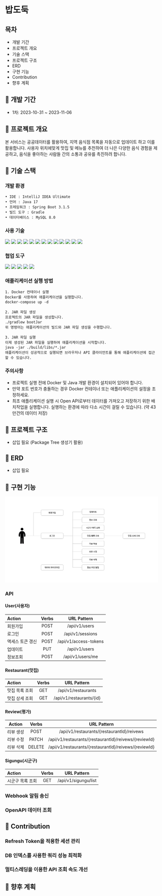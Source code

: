 # 밥도둑

## 목차

- 개발 기간
- 프로젝트 개요
- 기술 스택
- 프로젝트 구조
- ERD
- 구현 기능
- Contribution
- 향후 계획

## 📌 개발 기간

- 1차: 2023-10-31 ~ 2023-11-06

## 📌 프로젝트 개요

본 서비스는 공공데이터를 활용하여, 지역 음식점 목록을 자동으로 업데이트 하고 이를 활용합니다. 사용자 위치에맞게 맛집 및 메뉴를 추천하여 더 나은 다양한 음식 경험을 제공하고,
음식을 좋아하는 사람들 간의 소통과 공유를 촉진하려 합니다.

## 📌 기술 스택

### 개발 환경

```
• IDE : IntelliJ IDEA Ultimate
• 언어 : Java 17
• 프레임워크 : Spring Boot 3.1.5
• 빌드 도구 : Gradle
• 데이터베이스 : MySQL 8.0
```

### 사용 기술

<img src="https://img.shields.io/badge/Java-ED8B00?style=for-the-badge&logo=openjdk&logoColor=white"/></a>
<img src="https://img.shields.io/badge/Gradle-02303A?style=for-the-badge&logo=gradle&logoColor=white"/></a>
<img src="https://img.shields.io/badge/Spring Boot 3.1.5-6DB33F?style=for-the-badge&logo=spring&logoColor=white"/></a>
<img src="https://img.shields.io/badge/Spring Security-6DB33F?style=for-the-badge&logo=spring-security&logoColor=white"/></a>
<img src="https://img.shields.io/badge/JWT-000000?style=for-the-badge&logo=json-web-tokens&logoColor=white"/></a>
<img src="https://img.shields.io/badge/Spring Data JPA-gray?style=for-the-badge&logoColor=white"/></a>
<img src="https://img.shields.io/badge/QueryDSL-0078D4?style=for-the-badge&logo=Spring Data JPA&logoColor=white"/></a>
<img src="https://img.shields.io/badge/Spring Cloud OpenFeign-6DB33F?style=for-the-badge"/></a>
<img src="https://img.shields.io/badge/Spring WebClient-6DB33F?style=for-the-badge"/></a>
<img src="https://img.shields.io/badge/MySQL 8-4479A1?style=for-the-badge&logo=MySQL&logoColor=white"/></a>
<img src="https://img.shields.io/badge/Junit-25A162?style=for-the-badge&logo=JUnit5&logoColor=white"/></a>
<img src="https://img.shields.io/badge/Mockito-6DB33F?style=for-the-badge"/></a>
<img src="https://img.shields.io/badge/Log4j-D22128?style=for-the-badge&logo=Apache&logoColor=white"/></a>

### 협업 도구

<img src="https://img.shields.io/badge/Swagger-85EA2D?style=for-the-badge&logo=Swagger&logoColor=white"/></a>
<img src="https://img.shields.io/badge/GitHub-100000?style=for-the-badge&logo=github&logoColor=white"/></a>
<img src="https://img.shields.io/badge/Jira-0052CC?style=for-the-badge&logo=jira%20software&logoColor=white"/></a>
<img src="https://img.shields.io/badge/Confluence-172B4D?style=for-the-badge&logo=confluence&logoColor=white"/></a>
<img src="https://img.shields.io/badge/Discord-7289DA?style=for-the-badge&logo=discord&logoColor=white"/></a>

### 애플리케이션 실행 방법

```
1. Docker 컨테이너 실행
Docker를 사용하여 애플리케이션을 실행합니다.
docker-compose up -d

2. JAR 파일 생성
프로젝트의 JAR 파일을 생성합니다.
./gradlew bootJar
위 명령어는 애플리케이션의 빌드와 JAR 파일 생성을 수행합니다.

3. JAR 파일 실행
이제 생성된 JAR 파일을 실행하여 애플리케이션을 시작합니다.
java -jar ./build/libs/*.jar
애플리케이션이 성공적으로 실행되면 브라우저나 API 클라이언트를 통해 애플리케이션에 접근할 수 있습니다.
```

### 주의사항

- 프로젝트 실행 전에 Docker 및 Java 개발 환경이 설치되어 있어야 합니다.
- 만약 포트 번호가 충돌하는 경우 Docker 컨테이너 또는 애플리케이션의 설정을 조정하세요.
- 최초 애플리케이션 실행 시 Open API로부터 데이터를 가져오고 저장하기 위한 배치작업을 실행합니다. 실행하는 환경에 따라 다소 시간이 걸릴 수 있습니다. (약 43만건의
  데이터 저장)

## 📌 프로젝트 구조

- 삽입 필요 (Package Tree 생성기 활용)

## 📌 ERD

- 삽입 필요 

## 📌 구현 기능

![feature](images/feature.png)

### API

#### User(사용자)

 Action    | Verbs |      URL Pattern      |
|:----------|:-----:|:---------------------:|
| 회원가입      | POST  |     /api/v1/users     |
| 로그인       | POST  |   /api/v1/sessions    |
| 액세스 토큰 갱신 | POST  | /api/v1/access-tokens |
| 업데이트      |  PUT  |     /api/v1/users     |
| 정보조회      | POST  |   /api/v1/users/me    |

#### Restaurant(맛집)

| Action   | Verbs |       URL Pattern        |
|:---------|:-----:|:------------------------:|
| 맛집 목록 조회 |  GET  |   /api/v1/restaurants    |
| 맛집 상세 조회 |  GET  | /api/v1/restaurants/{id} |

#### Review(평가)

| Action | Verbs  |                      URL Pattern                      |
|:------:|:------:|:-----------------------------------------------------:|
| 리뷰 생성  |  POST  |      /api/v1/restaurants/{restaurantId}/reivews       |
| 리뷰 수정  | PATCH  | /api/v1/restaurants/{restaurantId}/reivews/{reviewId} |
| 리뷰 삭제  | DELETE | /api/v1/restaurants/{restaurantId}/reivews/{reviewId} |

#### Sigungu(시군구)

| Action    | Verbs |     URL Pattern      |
|:----------|:-----:|:--------------------:|
| 시군구 목록 조회 |  GET  | /api/v1/sigungu/list |

### Webhook 알림 송신

### OpenAPI 데이터 조회

## 📌 Contribution

### Refresh Token을 적용한 세션 관리

### DB 인덱스를 사용한 쿼리 성능 최적화

### 멀티스레딩을 이용한 API 조회 속도 개선

## 📌 향후 계획
